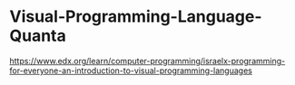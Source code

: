 # Visual-Programming-Language-Quanta
https://www.edx.org/learn/computer-programming/israelx-programming-for-everyone-an-introduction-to-visual-programming-languages
